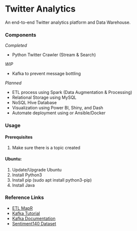 # Twitter Analytics
An end-to-end Twitter analytics platform and Data Warehouse.

### Components
*Completed*
* Python Twitter Crawler (Stream & Search)

*WIP*
* Kafka to prevent message bottling

*Planned*
* ETL process using Spark (Data Augmentation & Processing)
* Relational Storage using MySQL
* NoSQL Hive Database
* Visualization using Power BI, Shiny, and Dash
* Automate deployment using or Ansible/Docker

### Usage
#### Prerequisites
1. Make sure there is a topic created
#### Ubuntu:
1. Update/Upgrade Ubuntu
2. Install Python3
3. Install pip (sudo apt install python3-pip)
4. Install Java


### Reference Links
* [ETL MapR](https://mapr.com/blog/etl-pipeline-healthcare-dataset-with-spark-json-mapr-db/)
* [Kafka Tutorial](https://scotch.io/tutorials/an-introduction-to-apache-kafka)
* [Kafka Documentation](https://kafka.apache.org/intro)
* [Sentiment140 Dataset](http://help.sentiment140.com/for-students)
